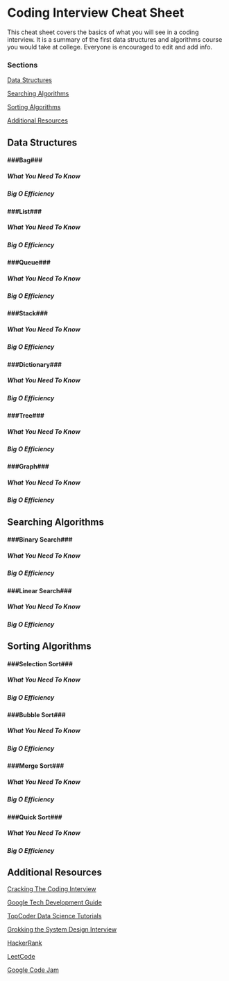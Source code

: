 # Coding Interview Cheat Sheet
This cheat sheet covers the basics of what you will see in 
a coding interview. It is a summary of the first data 
structures and algorithms course you would take at college. 
Everyone is encouraged to edit and add info.

### Sections
[Data Structures](#data-structures)

[Searching Algorithms](#searching-algorithms)

[Sorting Algorithms](#sorting-algorithms)

[Additional Resources](#additional-resources)


## Data Structures
#### ###Bag###
##### What You Need To Know
##### Big O Efficiency

#### ###List###
##### What You Need To Know
##### Big O Efficiency

#### ###Queue###
##### What You Need To Know
##### Big O Efficiency

#### ###Stack###
##### What You Need To Know
##### Big O Efficiency

#### ###Dictionary###
##### What You Need To Know
##### Big O Efficiency

#### ###Tree###
##### What You Need To Know
##### Big O Efficiency

#### ###Graph###
##### What You Need To Know
##### Big O Efficiency


## Searching Algorithms
#### ###Binary Search###
##### What You Need To Know
##### Big O Efficiency

#### ###Linear Search###
##### What You Need To Know
##### Big O Efficiency


## Sorting Algorithms
#### ###Selection Sort###
##### What You Need To Know
##### Big O Efficiency

#### ###Bubble Sort###
##### What You Need To Know
##### Big O Efficiency

#### ###Merge Sort###
##### What You Need To Know
##### Big O Efficiency

#### ###Quick Sort###
##### What You Need To Know
##### Big O Efficiency


## Additional Resources
[Cracking The Coding Interview](https://www.amazon.com/Cracking-Coding-Interview-Programming-Questions/dp/098478280X)

[Google Tech Development Guide](https://techdevguide.withgoogle.com/paths/foundational/)

[TopCoder Data Science Tutorials](https://www.topcoder.com/community/data-science/data-science-tutorials/)

[Grokking the System Design Interview](https://www.educative.io/collection/5668639101419520/5649050225344512)

[HackerRank](https://www.hackerrank.com/dashboard)

[LeetCode](https://leetcode.com/problemset/algorithms/)

[Google Code Jam](https://code.google.com/codejam/)

